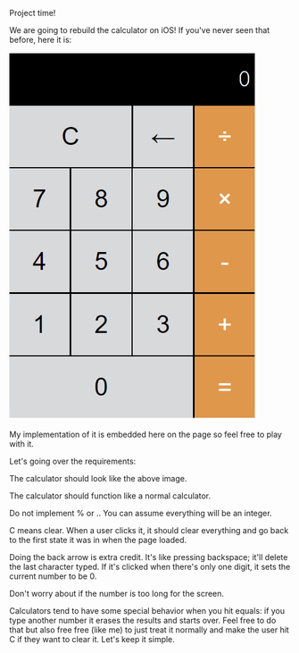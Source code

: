 Project time!

We are going to rebuild the calculator on iOS! If you've never seen that before, here it is:

![plot](../calculator/imges/calculator-img.png)

My implementation of it is embedded here on the page so feel free to play with it.

Let's going over the requirements:

The calculator should look like the above image.

The calculator should function like a normal calculator.

Do not implement % or .. You can assume everything will be an integer.

C means clear. When a user clicks it, it should clear everything and go back to the first state it was in when the page loaded.

Doing the back arrow is extra credit. It's like pressing backspace; it'll delete the last character typed. If it's clicked when there's only one digit, it sets the current number to be 0.

Don't worry about if the number is too long for the screen.

Calculators tend to have some special behavior when you hit equals: if you type another number it erases the results and starts over. Feel free to do that but also free free (like me) to just treat it normally and make the user hit C if they want to clear it. Let's keep it simple.